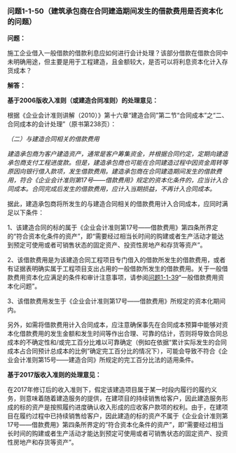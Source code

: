 ### 问题1-1-50（建筑承包商在合同建造期间发生的借款费用是否资本化的问题）

**问题：**

施工企业借入一般借款的借款利息应如何进行会计处理？该部分借款在借款合同中未明确用途，但主要是用于工程建造，且金额较大，是否可以将利息资本化计入存货成本？

**解答：**

**基于2006版收入准则（或建造合同准则）的处理意见：**

根据《企业会计准则讲解（2010）》第十六章“建造合同”第二节“合同成本”之“二、合同成本的会计处理”（原书第238页）：

*（二）与建造合同相关的借款费用*

*建造承包商为客户建造资产，通常是客户筹集资金，并根据合同约定，定期向建造承包商支付工程进度款。但是，建造承包商也可能在合同建造过程中因资金周转等原因向银行借入款项，发生借款费用。建造承包商在合同建造期间发生的借款费用，符合《企业会计准则第17号——借款费用》规定的资本化条件的，应当计入合同成本。合同完成后发生的借款费用，应计入当期损益，不再计入合同成本。*

据此，建造承包商将所发生的与建造合同相关的借款费用计入合同成本，应同时满足以下条件：

1、该建造合同的标的属于《企业会计准则第17号——借款费用》第四条所界定的“符合资本化条件的资产”，即“需要经过相当长时间的购建或者生产活动才能达到预定可使用或者可销售状态的固定资产、投资性房地产和存货等资产”。

2、该借款费用是为该建造合同工程项目专门借入的借款所发生的借款费用，或者有证据表明确实属于工程项目支出占用的一般借款所发生的借款费用。关于一般借款费用资本化应满足的条件和审计注意事项，请参阅[问题1-1-39](#问题1-1-39一般借款费用资本化问题)“一般借款费用资本化问题”。

3、该借款费用发生于《企业会计准则第17号——借款费用》所规定的资本化期间内。

另外，如需将借款费用计入合同成本，应注意确保事先在合同成本预算中能够对资本化借款费用的发生金额和发生时间等作出合理、可靠的估计，否则将导致合同总成本的不确定性和/或完工百分比难以可靠确定（例如在依据“累计实际发生的合同成本占合同预计总成本的比例”确定完工百分比的情况下），可能会导致不符合《企业会计准则第15号——建造合同》所规定的完工百分比法的适用条件。

**基于2017版收入准则的处理意见：**

在2017年修订后的收入准则下，假定该建造项目属于某一时段内履行的履约义务，则意味着随着建造服务的提供，在建项目的持续销售给客户，因此建造服务形成的标的资产是按照履约进度确认收入形成的应收客户款项的权利。由于，在建项目在履约过程中已持续销售给客户，因此建造的标的资产不属于《企业会计准则第17号——借款费用》第四条所界定的“符合资本化条件的资产”，即“需要经过相当长时间的购建或者生产活动才能达到预定可使用或者可销售状态的固定资产、投资性房地产和存货等资产”。